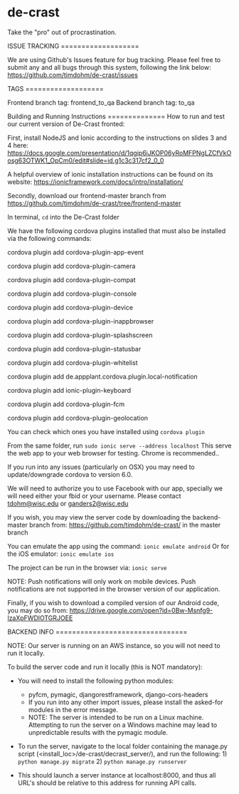 # de-crast
Take the "pro" out of procrastination.

ISSUE TRACKING ===================

We are using Github's Issues feature for bug tracking.
Please feel free to submit any and all bugs through this system, following the link below:
	https://github.com/timdohm/de-crast/issues

TAGS ===================

Frontend branch tag: frontend_to_qa
Backend  branch tag: to_qa


Building and Running Instructions ==============
How to run and test our current version of De-Crast fronted:

First, install NodeJS and Ionic according to the instructions on slides 3 and 4 here: https://docs.google.com/presentation/d/1qgip6iJKOP06yRoMFPNgLZCfVkOosg63OTWK1_OpCm0/edit#slide=id.g1c3c317cf2_0_0

A helpful overview of ionic installation instructions can be found on its website:
	https://ionicframework.com/docs/intro/installation/

Secondly, download our frontend-master branch from https://github.com/timdohm/de-crast/tree/frontend-master

In terminal, `cd` into the De-Crast folder 

We have the following cordova plugins installed that must also be installed via the following commands:

cordova plugin add cordova-plugin-app-event

cordova plugin add cordova-plugin-camera

cordova plugin add cordova-plugin-compat

cordova plugin add cordova-plugin-console

cordova plugin add cordova-plugin-device

cordova plugin add cordova-plugin-inappbrowser

cordova plugin add cordova-plugin-splashscreen

cordova plugin add cordova-plugin-statusbar

cordova plugin add cordova-plugin-whitelist

cordova plugin add de.appplant.cordova.plugin.local-notification

cordova plugin add ionic-plugin-keyboard

cordova plugin add cordova-plugin-fcm

cordova plugin add cordova-plugin-geolocation


You can check which ones you have installed using `cordova plugin`

From the same folder, run `sudo ionic serve --address localhost`
This serve the web app to your web browser for testing. Chrome is recommended..

If you run into any issues (particularly on OSX) you may need to update/downgrade cordova to version 6.0.

We will need to authorize you to use Facebook with our app, specially we will need either your fbid or your username. Please contact tdohm@wisc.edu or ganders2@wisc.edu

If you wish, you may view the server code by downloading the backend-master branch from:
	https://github.com/timdohm/de-crast/
	in the master branch

You can emulate the app using the command: `ionic emulate android`
Or for the iOS emulator: `ionic emulate ios`

The project can be run in the browser via: `ionic serve`

NOTE: Push notifications will only work on mobile devices. Push notifications are not supported in the browser
version of our application.

Finally, if you wish to download a compiled version of our Android code, you may do so from: https://drive.google.com/open?id=0Bw-Msnfg9-lzaXpFWDlOTGRJOEE

BACKEND INFO ================================

NOTE: Our server is running on an AWS instance, so you will not need to run it locally.

To build the server code and run it locally (this is NOT mandatory):

- You will need to install the following python modules:
	- pyfcm, pymagic, djangorestframework, django-cors-headers
	- If you run into any other import issues, please install the asked-for modules in the error message.
	- NOTE: The server is intended to be run on a Linux machine. Attempting to run the
		server on a Windows machine may lead to unpredictable results with the pymagic module.

- To run the server, navigate to the local folder containing the manage.py script (<install_loc>/de-crast/decrast_server/), and run the following:
		1) `python manage.py migrate`
		2) `python manage.py runserver`

- This should launch a server instance at localhost:8000, and thus all URL's should be relative to this address for running API calls.
